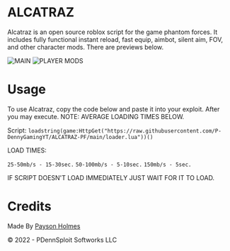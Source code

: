 # ALCATRAZ

Alcatraz is an open source roblox script for the game phantom forces. It includes fully functional instant reload, fast equip, aimbot, silent aim, FOV, and other character mods. There are previews below.

![MAIN](https://raw.githubusercontent.com/P-DennyGamingYT/ALCATRAZ-PF/main/images/m.PNG)
![PLAYER MODS](https://raw.githubusercontent.com/P-DennyGamingYT/ALCATRAZ-PF/main/images/pm.PNG)

# Usage

To use Alcatraz, copy the code below and paste it into your exploit. After you may execute. NOTE: AVERAGE LOADING TIMES BELOW.

Script: ```loadstring(game:HttpGet("https://raw.githubusercontent.com/P-DennyGamingYT/ALCATRAZ-PF/main/loader.lua"))()```

LOAD TIMES:

```25-50mb/s - 15-30sec.```
```50-100mb/s - 5-10sec.```
```150mb/s - 5sec.```

IF SCRIPT DOESN'T LOAD IMMEDIATELY JUST WAIT FOR IT TO LOAD.

# Credits

Made By [Payson Holmes](https://github.com/P-DennyGamingYT/)

&copy; 2022 - PDennSploit Softworks LLC
